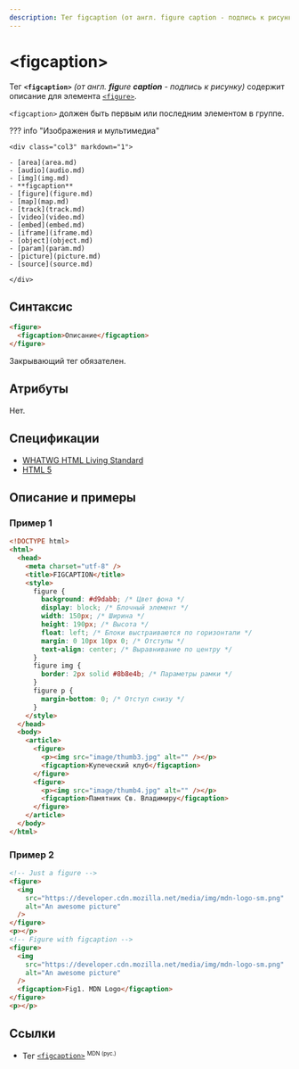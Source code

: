 ```yaml
---
description: Тег figcaption (от англ. figure caption - подпись к рисунку) содержит описание для элемента figure
---
```


# &lt;figcaption&gt;

Тег **`<figcaption>`** _(от англ. **fig**ure **caption** - подпись к рисунку)_ содержит описание для элемента [`<figure>`](figure.md).

`<figcaption>` должен быть первым или последним элементом в группе.

??? info "Изображения и мультимедиа"

    <div class="col3" markdown="1">

    - [area](area.md)
    - [audio](audio.md)
    - [img](img.md)
    - **figcaption**
    - [figure](figure.md)
    - [map](map.md)
    - [track](track.md)
    - [video](video.md)
    - [embed](embed.md)
    - [iframe](iframe.md)
    - [object](object.md)
    - [param](param.md)
    - [picture](picture.md)
    - [source](source.md)

    </div>

## Синтаксис

```html
<figure>
  <figcaption>Описание</figcaption>
</figure>
```

Закрывающий тег обязателен.

## Атрибуты

Нет.

## Спецификации

- [WHATWG HTML Living Standard](https://html.spec.whatwg.org/multipage/semantics.html#the-figcaption-element)
- [HTML 5](http://www.w3.org/TR/html5/grouping-content.html#the-figcaption-element)

## Описание и примеры

### Пример 1

```html
<!DOCTYPE html>
<html>
  <head>
    <meta charset="utf-8" />
    <title>FIGCAPTION</title>
    <style>
      figure {
        background: #d9dabb; /* Цвет фона */
        display: block; /* Блочный элемент */
        width: 150px; /* Ширина */
        height: 190px; /* Высота */
        float: left; /* Блоки выстраиваются по горизонтали */
        margin: 0 10px 10px 0; /* Отступы */
        text-align: center; /* Выравнивание по центру */
      }
      figure img {
        border: 2px solid #8b8e4b; /* Параметры рамки */
      }
      figure p {
        margin-bottom: 0; /* Отступ снизу */
      }
    </style>
  </head>
  <body>
    <article>
      <figure>
        <p><img src="image/thumb3.jpg" alt="" /></p>
        <figcaption>Купеческий клуб</figcaption>
      </figure>
      <figure>
        <p><img src="image/thumb4.jpg" alt="" /></p>
        <figcaption>Памятник Св. Владимиру</figcaption>
      </figure>
    </article>
  </body>
</html>
```

### Пример 2

```html
<!-- Just a figure -->
<figure>
  <img
    src="https://developer.cdn.mozilla.net/media/img/mdn-logo-sm.png"
    alt="An awesome picture"
  />
</figure>
<p></p>
<!-- Figure with figcaption -->
<figure>
  <img
    src="https://developer.cdn.mozilla.net/media/img/mdn-logo-sm.png"
    alt="An awesome picture"
  />
  <figcaption>Fig1. MDN Logo</figcaption>
</figure>
<p></p>
```

## Ссылки

- Тег [`<figcaption>`](https://developer.mozilla.org/ru/docs/Web/HTML/Element/figcaption) <sup><small>MDN (рус.)</small></sup>
